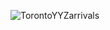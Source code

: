 

![TorontoYYZarrivals](https://user-images.githubusercontent.com/77073198/198878568-b99c3888-a35a-419d-a0fe-8b0a46088be6.png)
